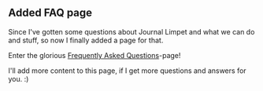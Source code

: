 ﻿---
pubdate: 2021-03-05T18:00:00Z
category: general
---

## Added FAQ page

Since I've gotten some questions about Journal Limpet and what we can do and stuff,
so now I finally added a page for that.

Enter the glorious [Frequently Asked Questions](/FAQ)-page!

I'll add more content to this page, if I get more questions and answers for you. :)